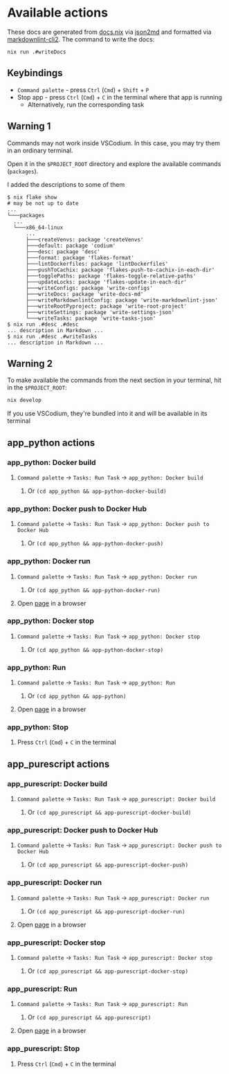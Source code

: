 # Available actions

These docs are generated from [docs.nix](../.nix/docs.nix) via [json2md](https://github.com/IonicaBizau/json2md)
and formatted via [markdownlint-cli2](https://github.com/DavidAnson/markdownlint-cli2).
The command to write the docs:

```terminal
nix run .#writeDocs
```

## Keybindings

- `Command palette` - press `Ctrl` (`Cmd`) + `Shift` + `P`
- Stop app - press `Ctrl` (`Cmd`) + `C` in the terminal where that app is running
  - Alternatively, run the corresponding task

## Warning 1

Commands may not work inside VSCodium. In this case, you may try them in an ordinary terminal.

Open it in the `$PROJECT_ROOT` directory and explore the available commands (`packages`).

I added the descriptions to some of them

```terminal
$ nix flake show
# may be not up to date
...
└───packages
  ...
  └───x86_64-linux
      ...
      ├───createVenvs: package 'createVenvs'
      ├───default: package 'codium'
      ├───desc: package 'desc'
      ├───format: package 'flakes-format'
      ├───lintDockerfiles: package 'lintDockerfiles'
      ├───pushToCachix: package 'flakes-push-to-cachix-in-each-dir'
      ├───togglePaths: package 'flakes-toggle-relative-paths'
      ├───updateLocks: package 'flakes-update-in-each-dir'
      ├───writeConfigs: package 'write-configs'
      ├───writeDocs: package 'write-docs-md'
      ├───writeMarkdownlintConfig: package 'write-markdownlint-json'
      ├───writeRootPyproject: package 'write-root-project'
      ├───writeSettings: package 'write-settings-json'
      └───writeTasks: package 'write-tasks-json'
$ nix run .#desc .#desc
... description in Markdown ...
$ nix run .#desc .#writeTasks
... description in Markdown ...

```

## Warning 2

To make available the commands from the next section in your terminal, hit in the `$PROJECT_ROOT`:

```sh
nix develop
```

If you use VSCodium, they're bundled into it and will be available in its terminal

## app_python actions

### app_python: Docker build

 1. `Command palette` -> `Tasks: Run Task` -> `app_python: Docker build`

     1. Or `(cd app_python && app-python-docker-build)`

### app_python: Docker push to Docker Hub

 1. `Command palette` -> `Tasks: Run Task` -> `app_python: Docker push to Docker Hub`

     1. Or `(cd app_python && app-python-docker-push)`

### app_python: Docker run

 1. `Command palette` -> `Tasks: Run Task` -> `app_python: Docker run`

     1. Or `(cd app_python && app-python-docker-run)`

 2. Open [page](http://0.0.0.0:8002) in a browser

### app_python: Docker stop

 1. `Command palette` -> `Tasks: Run Task` -> `app_python: Docker stop`

     1. Or `(cd app_python && app-python-docker-stop)`

### app_python: Run

 1. `Command palette` -> `Tasks: Run Task` -> `app_python: Run`

     1. Or `(cd app_python && app-python)`

 2. Open [page](http://0.0.0.0:8000) in a browser

### app_python: Stop

 1. Press `Ctrl` (`Cmd`) + `C` in the terminal

## app_purescript actions

### app_purescript: Docker build

 1. `Command palette` -> `Tasks: Run Task` -> `app_purescript: Docker build`

     1. Or `(cd app_purescript && app-purescript-docker-build)`

### app_purescript: Docker push to Docker Hub

 1. `Command palette` -> `Tasks: Run Task` -> `app_purescript: Docker push to Docker Hub`

     1. Or `(cd app_purescript && app-purescript-docker-push)`

### app_purescript: Docker run

 1. `Command palette` -> `Tasks: Run Task` -> `app_purescript: Docker run`

     1. Or `(cd app_purescript && app-purescript-docker-run)`

 2. Open [page](http://0.0.0.0:8003) in a browser

### app_purescript: Docker stop

 1. `Command palette` -> `Tasks: Run Task` -> `app_purescript: Docker stop`

     1. Or `(cd app_purescript && app-purescript-docker-stop)`

### app_purescript: Run

 1. `Command palette` -> `Tasks: Run Task` -> `app_purescript: Run`

     1. Or `(cd app_purescript && app-purescript)`

 2. Open [page](http://0.0.0.0:8001) in a browser

### app_purescript: Stop

 1. Press `Ctrl` (`Cmd`) + `C` in the terminal
